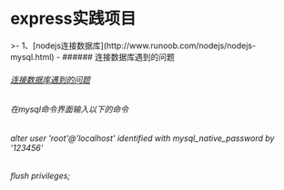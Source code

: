 <h1>
  express实践项目
</h1>
>- 1、[nodejs连接数据库](http://www.runoob.com/nodejs/nodejs-mysql.html)
-
###### 连接数据库遇到的问题

######  [连接数据库遇到的问题](https://juejin.im/post/5b5e820d5188251b12430519)

######  在mysql命令界面输入以下的命令

######  alter user  'root'@'localhost' identified with mysql_native_password by '123456'

######  flush privileges;

